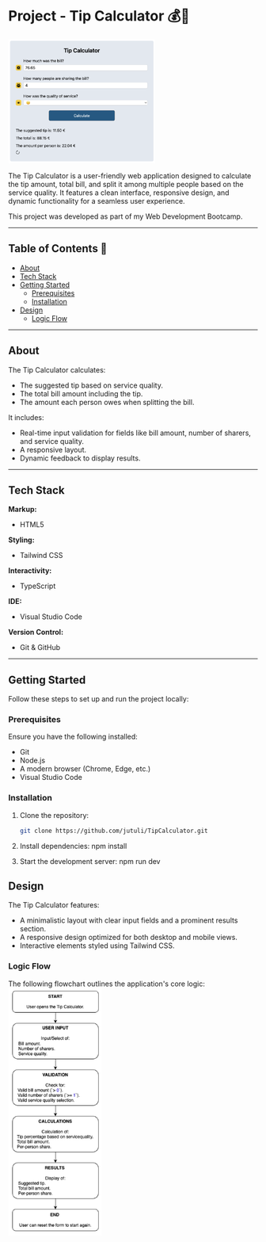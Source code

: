 # Project - Tip Calculator 💰🧮

<img src="./src/assets/img/screenshot-tip-calculator.png" alt="Screenshot of the Tip Calculator" height="250">

The Tip Calculator is a user-friendly web application designed to calculate the tip amount, total bill, and split it among multiple people based on the service quality. It features a clean interface, responsive design, and dynamic functionality for a seamless user experience.

This project was developed as part of my Web Development Bootcamp.

---

## Table of Contents 📑

- [About](#about)
- [Tech Stack](#tech-stack)
- [Getting Started](#getting-started)
  - [Prerequisites](#prerequisites)
  - [Installation](#installation)
- [Design](#design)
  - [Logic Flow](#logic-flow)

---

## About

The Tip Calculator calculates:

- The suggested tip based on service quality.
- The total bill amount including the tip.
- The amount each person owes when splitting the bill.

It includes:

- Real-time input validation for fields like bill amount, number of sharers, and service quality.
- A responsive layout.
- Dynamic feedback to display results.

---

## Tech Stack

**Markup:**

- HTML5

**Styling:**

- Tailwind CSS

**Interactivity:**

- TypeScript

**IDE:**

- Visual Studio Code

**Version Control:**

- Git & GitHub

---

## Getting Started

Follow these steps to set up and run the project locally:

### Prerequisites

Ensure you have the following installed:

- Git
- Node.js
- A modern browser (Chrome, Edge, etc.)
- Visual Studio Code

### Installation

1.  Clone the repository:

    ```bash
    git clone https://github.com/jutuli/TipCalculator.git
    ```

2.  Install dependencies:
    npm install

3.  Start the development server:
    npm run dev

## Design

The Tip Calculator features:

- A minimalistic layout with clear input fields and a prominent results section.
- A responsive design optimized for both desktop and mobile views.
- Interactive elements styled using Tailwind CSS.

### Logic Flow

The following flowchart outlines the application's core logic:
<br>
<img src="./src/assets/img/flowchart-tip-calculator.png" alt="Flowchart for Tip Calculator" height="500">
